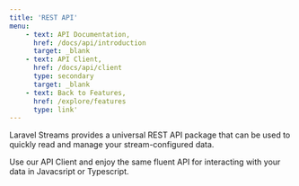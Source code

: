 ```yaml
---
title: 'REST API'
menu: 
    - text: API Documentation,
      href: /docs/api/introduction
      target: _blank  
    - text: API Client,
      href: /docs/api/client
      type: secondary
      target: _blank
    - text: Back to Features,
      href: /explore/features
      type: link'
---
```

Laravel Streams provides a universal REST API package that can be used to quickly read and manage your stream-configured data.

Use our API Client and enjoy the same fluent API for interacting with your data in Javacsript or Typescript.
